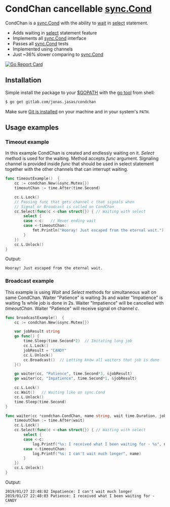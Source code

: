 # CondChan cancellable [sync.Cond](https://golang.org/pkg/sync/#Cond)  

CondChan is a [sync.Cond](https://golang.org/pkg/sync/#Cond) with the ability to [wait](https://golang.org/pkg/sync/#Cond.Wait) in [select](https://tour.golang.org/concurrency/5) statement. 

* Adds waiting in [select](https://tour.golang.org/concurrency/5) statement feature
* Implements all [sync.Cond](https://golang.org/pkg/sync/#Cond) interface
* Passes all [sync.Cond](https://golang.org/pkg/sync/#Cond) tests
* Implemented using channels
* Just ~36% slower comparing to [sync.Cond](https://golang.org/pkg/sync/#Cond) 

[![Go Report Card](https://goreportcard.com/badge/gitlab.com/jonas.jasas/condchan)](https://goreportcard.com/report/gitlab.com/jonas.jasas/condchan)

## Installation
Simple install the package to your [$GOPATH](https://github.com/golang/go/wiki/GOPATH "GOPATH") with the [go tool](https://golang.org/cmd/go/ "go command") from shell:
```bash
$ go get gitlab.com/jonas.jasas/condchan
```
Make sure [Git is installed](https://git-scm.com/downloads) on your machine and in your system's `PATH`.


## Usage examples

### Timeout example

In this example CondChan is created and endlessly waiting on it.
*Select* method is used for the waiting.
Method accepts *func* argument.
Signaling channel is provided inside *func* that should be used in select statement together with the other channels that can interrupt waiting.   

```go
func timeoutExample()  {
	cc := condchan.New(&sync.Mutex{})
	timeoutChan := time.After(time.Second)

	cc.L.Lock()
	// Passing func that gets channel c that signals when
	// Signal or Broadcast is called on CondChan
	cc.Select(func(c <-chan struct{}) { // Waiting with select
		select {
		case <-c:   // Never ending wait
		case <-timeoutChan:
			fmt.Println("Hooray! Just escaped from the eternal wait.")
		}
	})
	cc.L.Unlock()
}
```

Output:
```text
Hooray! Just escaped from the eternal wait.
```

### Broadcast example

This example is using *Wait* and *Select* methods for simultaneous wait on same CondChan.
Waiter "Patience" is waiting 3s and waiter "Impatience" is waiting 1s while job is done in 2s.
Waiter "Impatience" will be cancelled with *timeoutChan*.
Waiter "Patience" will receive signal on channel *c*.

```go
func broadcastExample()  {
	cc := condchan.New(&sync.Mutex{})

	var jobResult string
	go func() {
		time.Sleep(time.Second*2)  // Imitating long job
		cc.L.Lock()
		jobResult = "CANDY"
		cc.L.Unlock()
		cc.Broadcast()  // Letting know all waiters that job is done
	}()

	go waiter(cc, "Patience", time.Second*3, &jobResult)
	go waiter(cc, "Impatience", time.Second*1, &jobResult)

	cc.L.Lock()
	cc.Wait()   // Waiting like on sync.Cond
	cc.L.Unlock()
	time.Sleep(time.Second)
}

func waiter(cc *condchan.CondChan, name string, wait time.Duration, jobResult *string) {
	timeoutChan := time.After(wait)
	cc.L.Lock()
	cc.Select(func(c <-chan struct{}) { // Waiting with select
		select {
		case <-c:
			log.Printf("%s: I received what I been waiting for - %s", name, *jobResult)
		case <-timeoutChan:
			log.Printf("%s: I can't wait much longer", name)
		}
	})
	cc.L.Unlock()
}
```

Output:
```text
2019/01/27 22:48:02 Impatience: I can't wait much longer
2019/01/27 22:48:03 Patience: I received what I been waiting for - CANDY
```
